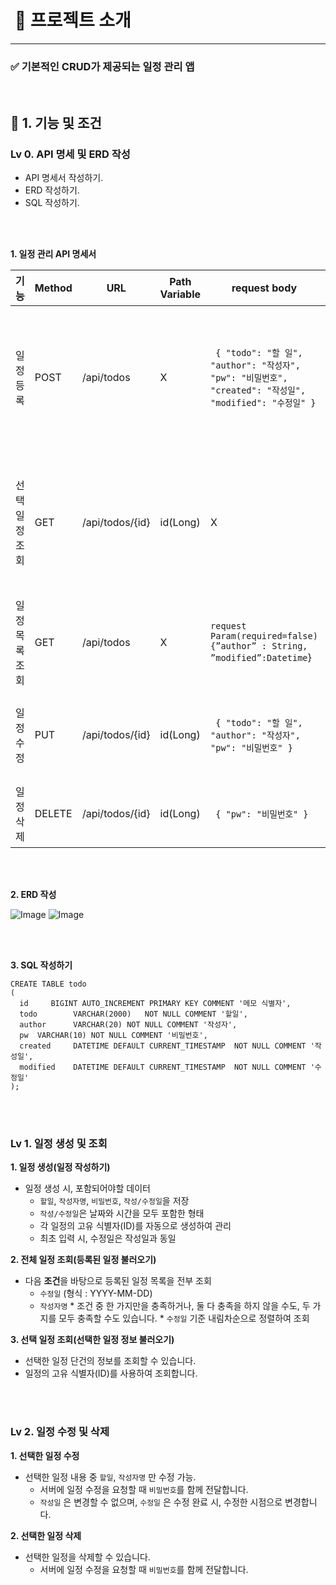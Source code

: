 # ️ 📆 프로젝트 소개
<hr>

###  ✅ 기본적인 CRUD가 제공되는 일정 관리 앱
<br>

## 📆 1. 기능 및 조건

### Lv 0.  API 명세 및 ERD 작성  ###
* API 명세서 작성하기.
* ERD 작성하기.
* SQL 작성하기.

<br><br>

**1. 일정 관리 API 명세서**

| 기능         | Method | URL              | Path Variable  | request body | response                                                                                                   | 상태코드 |
|-------------|--------|-----------------|-----------|--------------|------------------------------------------------------------------------------------------------------------|----------|
| 일정 등록    | POST   | /api/todos      | X         | ``` { "todo": "할 일", "author": "작성자", "pw": "비밀번호", "created": "작성일", "modified": "수정일" }``` | ```  { "id": 일정 Id, "todo": "할 일", "author": "작성자", "pw": "비밀번호", "created": "작성일", "modified": "수정일" }``` | 201: CREATED  <br> 200: OK |
| 선택 일정 조회 | GET    | /api/todos/{id} | id(Long)  | X            | ``` { "id": 일정 Id, "todo": "할 일", "author": "작성자", "pw": "비밀번호", "created": "작성일", "modified": "수정일" }```  | 200: OK  <br> 404: NOT FOUND |
| 일정 목록 조회 | GET    | /api/todos      | X         | ```request Param(required=false){”author” : String, ”modified”:Datetime```}            | X                                                                                                          | 200: OK |
| 일정 수정    | PUT    | /api/todos/{id} | id(Long)  | ``` { "todo": "할 일", "author": "작성자", "pw": "비밀번호" }``` | X                                                                                                          | 200: OK  <br> 404: NOT FOUND  <br> 400: BAD REQUEST  <br> 403: FORBIDDEN |
| 일정 삭제    | DELETE | /api/todos/{id} | id(Long)  | ``` { "pw": "비밀번호" }``` | X                                                                                                          | 200: OK  <br> 404: NOT FOUND  <br> 403: FORBIDDEN |


  <br><br>
  
  **2. ERD 작성**

  ![Image](https://github.com/user-attachments/assets/032cd5d7-d0d4-4aa3-b1db-c5de06836969)
  ![Image](https://github.com/user-attachments/assets/9b2f9d64-3ece-47a5-9b7d-ef7842343a2c)

<br><br>

  **3. SQL 작성하기**
  ```
  CREATE TABLE todo
(
    id     BIGINT AUTO_INCREMENT PRIMARY KEY COMMENT '메모 식별자',
    todo	    VARCHAR(2000)	NOT NULL COMMENT '할일',
    author	    VARCHAR(20)	NOT NULL COMMENT '작성자',
    pw	VARCHAR(10)	NOT NULL COMMENT '비밀번호',
    created	    DATETIME DEFAULT CURRENT_TIMESTAMP	NOT NULL COMMENT '작성일',
    modified	DATETIME DEFAULT CURRENT_TIMESTAMP	NOT NULL COMMENT '수정일'
);
  ```

<br><br>

### Lv 1. 일정 생성 및 조회 ###

**1. 일정 생성(일정 작성하기)**
  * 일정 생성 시, 포함되어야할 데이터
    - `할일`, `작성자명`, `비밀번호`, `작성/수정일`을 저장
    - `작성/수정일`은 날짜와 시간을 모두 포함한 형태
    - 각 일정의 고유 식별자(ID)를 자동으로 생성하여 관리
    - 최초 입력 시, 수정일은 작성일과 동일
   
 **2. 전체 일정 조회(등록된 일정 불러오기)**
   * 다음 **조건**을 바탕으로 등록된 일정 목록을 전부 조회
        - `수정일` (형식 : YYYY-MM-DD)
        - `작성자명`
    * 조건 중 한 가지만을 충족하거나, 둘 다 충족을 하지 않을 수도, 두 가지를 모두 충족할 수도 있습니다.
    * `수정일` 기준 내림차순으로 정렬하여 조회

**3. 선택 일정 조회(선택한 일정 정보 불러오기)**
  * 선택한 일정 단건의 정보를 조회할 수 있습니다.
  * 일정의 고유 식별자(ID)를 사용하여 조회합니다.

<br><br>
      
### Lv 2. 일정 수정 및 삭제 ###
**1. 선택한 일정 수정**
  * 선택한 일정 내용 중 `할일`, `작성자명` 만 수정 가능.
     - 서버에 일정 수정을 요청할 때 `비밀번호`를 함께 전달합니다.
     - `작성일` 은 변경할 수 없으며, `수정일` 은 수정 완료 시, 수정한 시점으로 변경합니다.
       
**2. 선택한 일정 삭제**
  * 선택한 일정을 삭제할 수 있습니다.
      - 서버에 일정 수정을 요청할 때 `비밀번호`를 함께 전달합니다.
      <br>

<br>



